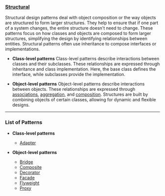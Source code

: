 ### [Structural](structural)

Structural design patterns deal with object composition or the way objects are structured to form larger structures.
They help to ensure that if one part of a system changes, the entire structure doesn't need to change.
These patterns focus on how classes and objects are composed to form larger structures, simplifying the design by identifying relationships between entities.
Structural patterns often use inheritance to compose interfaces or implementations.

- **Class-level patterns**
    Class-level patterns describe interactions between classes and their subclasses.
    These relationships are expressed through inheritance and class implementation.
    Here, the base class defines the interface, while subclasses provide the implementation.

- **Object-level patterns**
    Object-level patterns describe interactions between objects.
    These relationships are expressed through [associations](../README.md#association), [aggregation](../README.md#aggregation), and [composition](../README.md#composition).
    Structures are built by combining objects of certain classes, allowing for dynamic and flexible designs.

---

### List of Patterns

- **Class-level patterns**
    + [Adapter]()

- **Object-level patterns**
    + [Bridge]()
    + [Composite]()
    + [Decorator]()
    + [Facade]()
    + [Flyweight]()
    + [Proxy]()


